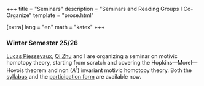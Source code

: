 +++
title = "Seminars"
description = "Seminars and Reading Groups I Co-Organize"
template = "prose.html"

[extra]
lang = "en"
math = "katex"
+++


### Winter Semester 25/26
[Lucas Piessevaux](https://lucas-piessevaux.github.io), [Qi Zhu](https://qizhumath.wixsite.com/math) and I are organizing a seminar on motivic homotopy theory, starting from scratch and covering the Hopkins—Morel—Hoyois theorem and non $(A^1)$ invariant motivic homotopy theory.
Both the [syllabus](/files/motivic_syllabus_15_08_2025.pdf) and the [participation form](https://forms.gle/UukfAK6XULW9KMAu8) are available now.

